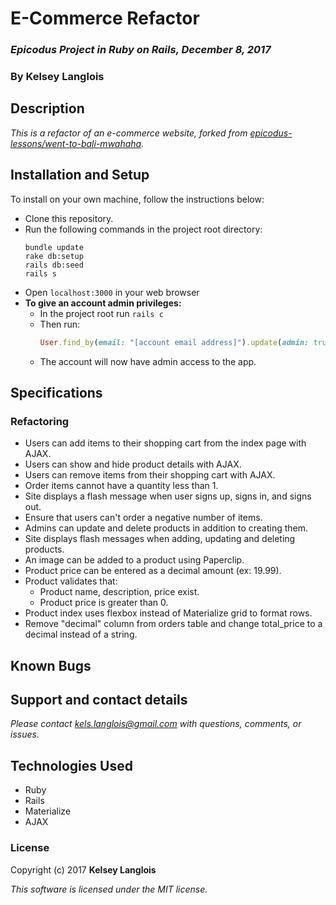 # E-Commerce Refactor

### _Epicodus Project in Ruby on Rails, December 8, 2017_

### By Kelsey Langlois

## Description

_This is a refactor of an e-commerce website, forked from [epicodus-lessons/went-to-bali-mwahaha](https://github.com/epicodus-lessons/went-to-bali-mwahaha)._

## Installation and Setup

To install on your own machine, follow the instructions below:

* Clone this repository.
* Run the following commands in the project root directory:
  ```
  bundle update
  rake db:setup
  rails db:seed
  rails s
  ```
* Open ```localhost:3000``` in your web browser
* **To give an account admin privileges:**
  * In the project root run ```rails c```
  * Then run:
    ```ruby
    User.find_by(email: "[account email address]").update(admin: true)
    ```
  * The account will now have admin access to the app.

## Specifications

### Refactoring

* Users can add items to their shopping cart from the index page with AJAX.
* Users can show and hide product details with AJAX.
* Users can remove items from their shopping cart with AJAX.
* Order items cannot have a quantity less than 1.
* Site displays a flash message when user signs up, signs in, and signs out.
* Ensure that users can't order a negative number of items.
* Admins can update and delete products in addition to creating them.
* Site displays flash messages when adding, updating and deleting products.
* An image can be added to a product using Paperclip.
* Product price can be entered as a decimal amount (ex: 19.99).
* Product validates that:
  * Product name, description, price exist.
  * Product price is greater than 0.
* Product index uses flexbox instead of Materialize grid to format rows.
* Remove "decimal" column from orders table and change total_price to a decimal instead of a string.

## Known Bugs

## Support and contact details

_Please contact [kels.langlois@gmail.com](mailto:kels.langlois@gmail.com) with questions, comments, or issues._

## Technologies Used

* Ruby
* Rails
* Materialize
* AJAX

### License

Copyright (c) 2017 **Kelsey Langlois**

*This software is licensed under the MIT license.*
